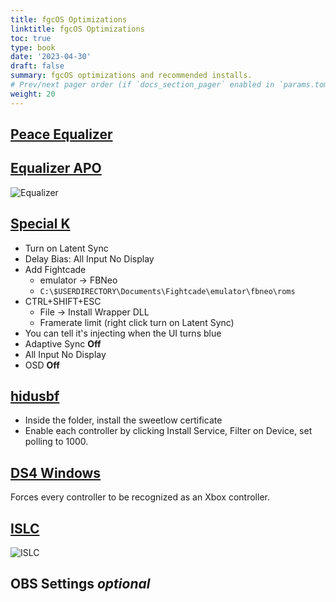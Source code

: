 ```yaml
---
title: fgcOS Optimizations
linktitle: fgcOS Optimizations
toc: true
type: book
date: '2023-04-30'
draft: false
summary: fgcOS optimizations and recommended installs.
# Prev/next pager order (if `docs_section_pager` enabled in `params.toml`)
weight: 20
---
```


## [Peace Equalizer](https://sourceforge.net/projects/peace-equalizer-apo-extension/) 
## [Equalizer APO](https://sourceforge.net/projects/equalizerapo/)

![Equalizer](../equalizer.png)


## [Special K](https://sk-data.special-k.info/SpecialK.exe) 
- Turn on Latent Sync 
- Delay Bias: All Input No Display
- Add Fightcade 
    - emulator -> FBNeo
    - `C:\$USERDIRECTORY\Documents\Fightcade\emulator\fbneo\roms`
- CTRL+SHIFT+ESC 
    - File -> Install Wrapper DLL 
    - Framerate limit (right click turn on Latent Sync)
- You can tell it's injecting when the UI turns blue 
- Adaptive Sync **Off** 
- All Input No Display 
- OSD **Off** 

## [hidusbf](https://github.com/LordOfMice/hidusbf)
- Inside the folder, install the sweetlow certificate 
- Enable each controller by clicking Install Service, Filter on Device, set polling to 1000.

## [DS4 Windows](https://ds4-windows.com/download/ryochan7-ds4windows/)
Forces every controller to be recognized as an Xbox controller.  

## [ISLC](https://www.wagnardsoft.com/forums/viewtopic.php?t=1256)
![ISLC](../islc.png)

## OBS Settings *optional*
